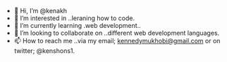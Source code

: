 - 👋 Hi, I’m @kenakh
- 👀 I’m interested in ..leraning how to code.
- 🌱 I’m currently learning .web development..
- 💞️ I’m looking to collaborate on ..different web development languages.
- 📫 How to reach me ..via my email; kennedymukhobi@gmail.com or on twitter; @kenshons1.

<!---
kenakh/kenakh is a ✨ special ✨ repository because its `README.md` (this file) appears on your GitHub profile.
You can click the Preview link to take a look at your changes.
--->
